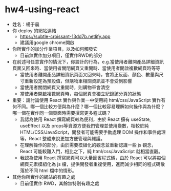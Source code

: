 # hw4-using-react
- 姓名：楊于晨
- 你 deploy 的網站連結
    - https://subtle-croissant-13dd7b.netlify.app
    - 建議用google chrome開啟
- 你所實作的加分作業項目，以及如何觸發它
    - 目前無實作加分項目，僅實作RWD的部分
- 在前述可任意實作的情況下，你設計的行為，e.g.當使用者離開產品詳細資訊頁面又回來時、當使用者關閉網頁又重開時、當使用者開啟複數網頁時等等
    - 當使用者離開產品詳細資訊頁面又回來時，會將正反面、顏色、數量與尺寸重新設定為預設值，但購物車相關資訊並不會受到影響
    - 當使用者關閉網頁又重開時，則購物車會清空
    - 當使用者開啟複數網頁時，每個網頁會獨立紀錄該分頁的狀態
- 重要：請討論使用 React 實作與作業一中使用純 html/css/JavaScript 實作有何不同。哪一個比較方便與為什麼？哪一個比較容易理解如何操作與為什麼？哪一個在實作同一個頁面時需要撰寫更多程式碼？
    - 我認為使用 React 撰寫網頁較為便利，由於 React 擁有 useState, useEffect 以及 props等資源方便我們管理並使用變數，相較於純 HTML/CSS/JavaScript，開發者可能需要手動處理 DOM 操作和事件處理等，React 整體來說更加方便管理與維護。
    - 在理解操作的部分，由於需要模組化的觀念並重新認識一些 js 觀念，React 可能較難入門，相比之下，純 html/css/JavaScript 就相當直觀。
    - 我認為使用 React 撰寫網頁可以大量節省程式碼，由於 React 可以將每個網頁元素模組化為 js 檔，提供開發者重複使用，進而減少相同的程式碼散落於不同 html 檔中的情形。
- 其他你所實作的網站的有趣之處
    - 目前僅實作 RWD，其餘無特別有趣之處